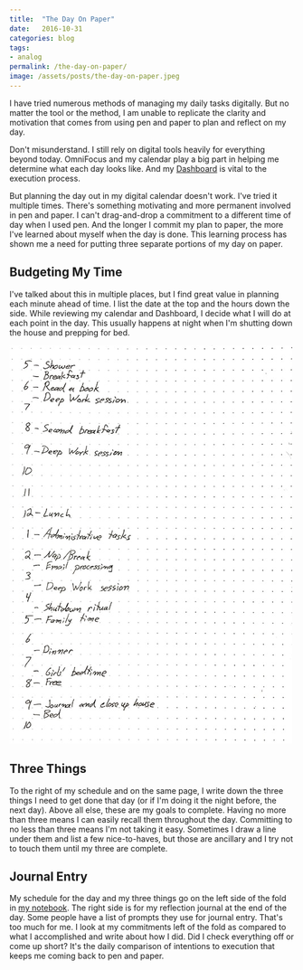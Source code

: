 ```yaml
---
title:  "The Day On Paper"
date:   2016-10-31
categories: blog
tags:
- analog
permalink: /the-day-on-paper/
image: /assets/posts/the-day-on-paper.jpeg
---
```

I have tried numerous methods of managing my daily tasks digitally. But no matter the tool or the method, I am unable to replicate the clarity and motivation that comes from using pen and paper to plan and reflect on my day.
<!--more-->

Don't misunderstand. I still rely on digital tools heavily for everything beyond today. OmniFocus and my calendar play a big part in helping me determine what each day looks like. And my [Dashboard](http://joebuhlig.com/the-omnifocus-dashboard/) is vital to the execution process.

But planning the day out in my digital calendar doesn't work. I've tried it multiple times. There's something motivating and more permanent involved in pen and paper. I can't drag-and-drop a commitment to a different time of day when I used pen. And the longer I commit my plan to paper, the more I've learned about myself when the day is done. This learning process has shown me a need for putting three separate portions of my day on paper.

## Budgeting My Time

I've talked about this in multiple places, but I find great value in planning each minute ahead of time. I list the date at the top and the hours down the side. While reviewing my calendar and Dashboard, I decide what I will do at each point in the day. This usually happens at night when I'm shutting down the house and prepping for bed.

<img class="center-image post-image-small" src="/assets/posts_extra/the-day-on-paper/daily-time-budget.jpg" />

## Three Things

To the right of my schedule and on the same page, I write down the three things I need to get done that day (or if I'm doing it the night before, the next day). Above all else, these are my goals to complete. Having no more than three means I can easily recall them throughout the day. Committing to no less than three means I'm not taking it easy. Sometimes I draw a line under them and list a few nice-to-haves, but those are ancillary and I try not to touch them until my three are complete.

## Journal Entry

My schedule for the day and my three things go on the left side of the fold in [my notebook](http://joebuhlig.com/analog-writing-organization/). The right side is for my reflection journal at the end of the day. Some people have a list of prompts they use for journal entry. That's too much for me. I look at my commitments left of the fold as compared to what I accomplished and write about how I did. Did I check everything off or come up short? It's the daily comparison of intentions to execution that keeps me coming back to pen and paper.
